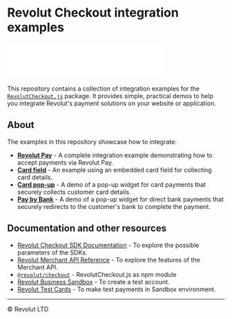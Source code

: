 # Revolut Checkout integration examples

![Revolut logo](./images/logo.svg)

This repository contains a collection of integration examples for the [`RevolutCheckout.js`](https://github.com/revolut-engineering/revolut-checkout) package. It provides simple, practical demos to help you integrate Revolut's payment solutions on your website or application.

## About

The examples in this repository showcase how to integrate:

- [**Revolut Pay**](https://github.com/revolut-engineering/revolut-checkout-example/tree/main/revolut-pay-example) - A complete integration example demonstrating how to accept payments via Revolut Pay.
- [**Card field**](https://github.com/revolut-engineering/revolut-checkout-example/tree/main/card-field-example) - An example using an embedded card field for collecting card details.
- [**Card pop-up**](https://github.com/revolut-engineering/revolut-checkout-example/tree/main/card-pop-up-example) - A demo of a pop-up widget for card payments that securely collects customer card details.
- [**Pay by Bank**](https://github.com/revolut-engineering/revolut-checkout-example/tree/main/pay-by-bank-example) - A demo of a pop-up widget for direct bank payments that securely redirects to the customer's bank to complete the payment.

## Documentation and other resources

- [Revolut Checkout SDK Documentation](https://developer.revolut.com/docs/sdks/merchant-web-sdk/introduction) - To explore the possible parameters of the SDKs.
- [Revolut Merchant API Reference](https://developer.revolut.com/docs/merchant/merchant-api) - To explore the features of the Merchant API.
- [`@revolut/checkout`](https://github.com/revolut-engineering/revolut-checkout) - RevolutCheckout.js as npm module
- [Revolut Business Sandbox](https://sandbox-business.revolut.com/) - To create a test account.
- [Revolut Test Cards](https://developer.revolut.com/docs/guides/accept-payments/get-started/test-implementation/test-cards) - To make test payments in Sandbox environment.

---

© Revolut LTD